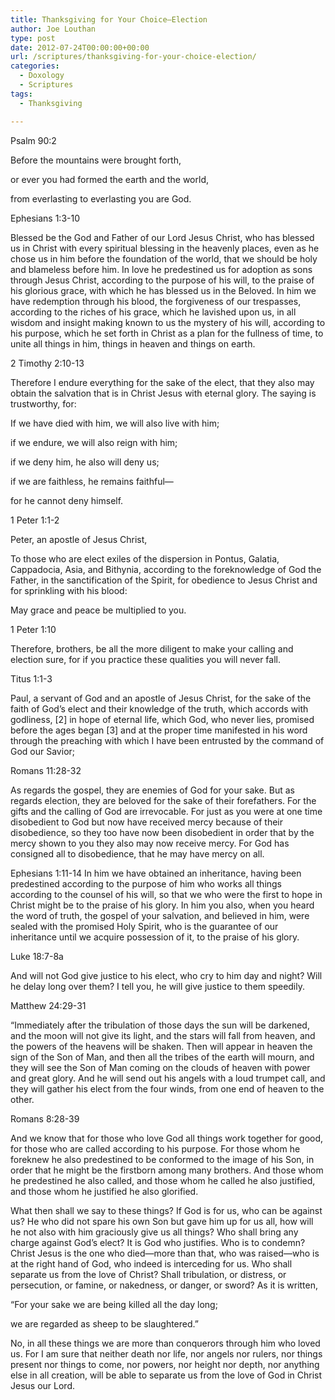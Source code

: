 ```yaml
---
title: Thanksgiving for Your Choice—Election
author: Joe Louthan
type: post
date: 2012-07-24T00:00:00+00:00
url: /scriptures/thanksgiving-for-your-choice-election/
categories:
  - Doxology
  - Scriptures
tags:
  - Thanksgiving

---
```

Psalm 90:2
  
Before the mountains were brought forth,
  
or ever you had formed the earth and the world,
  
from everlasting to everlasting you are God.

Ephesians 1:3-10
  
Blessed be the God and Father of our Lord Jesus Christ, who has blessed us in Christ with every spiritual blessing in the heavenly places, even as he chose us in him before the foundation of the world, that we should be holy and blameless before him. In love he predestined us for adoption as sons through Jesus Christ, according to the purpose of his will, to the praise of his glorious grace, with which he has blessed us in the Beloved. In him we have redemption through his blood, the forgiveness of our trespasses, according to the riches of his grace, which he lavished upon us, in all wisdom and insight making known to us the mystery of his will, according to his purpose, which he set forth in Christ as a plan for the fullness of time, to unite all things in him, things in heaven and things on earth.

2 Timothy 2:10-13
  
Therefore I endure everything for the sake of the elect, that they also may obtain the salvation that is in Christ Jesus with eternal glory. The saying is trustworthy, for:

If we have died with him, we will also live with him;
  
if we endure, we will also reign with him;
  
if we deny him, he also will deny us;
  
if we are faithless, he remains faithful—
  
for he cannot deny himself.

1 Peter 1:1-2
  
Peter, an apostle of Jesus Christ,
  
To those who are elect exiles of the dispersion in Pontus, Galatia, Cappadocia, Asia, and Bithynia, according to the foreknowledge of God the Father, in the sanctification of the Spirit, for obedience to Jesus Christ and for sprinkling with his blood:
  
May grace and peace be multiplied to you.

1 Peter 1:10
  
Therefore, brothers, be all the more diligent to make your calling and election sure, for if you practice these qualities you will never fall.

Titus 1:1-3
  
Paul, a servant of God and an apostle of Jesus Christ, for the sake of the faith of God’s elect and their knowledge of the truth, which accords with godliness, [2] in hope of eternal life, which God, who never lies, promised before the ages began [3] and at the proper time manifested in his word through the preaching with which I have been entrusted by the command of God our Savior;

Romans 11:28-32
  
As regards the gospel, they are enemies of God for your sake. But as regards election, they are beloved for the sake of their forefathers. For the gifts and the calling of God are irrevocable. For just as you were at one time disobedient to God but now have received mercy because of their disobedience, so they too have now been disobedient in order that by the mercy shown to you they also may now receive mercy. For God has consigned all to disobedience, that he may have mercy on all.

Ephesians 1:11-14 In him we have obtained an inheritance, having been predestined according to the purpose of him who works all things according to the counsel of his will, so that we who were the first to hope in Christ might be to the praise of his glory. In him you also, when you heard the word of truth, the gospel of your salvation, and believed in him, were sealed with the promised Holy Spirit, who is the guarantee of our inheritance until we acquire possession of it, to the praise of his glory.

Luke 18:7-8a
  
And will not God give justice to his elect, who cry to him day and night? Will he delay long over them? I tell you, he will give justice to them speedily.

Matthew 24:29-31
  
“Immediately after the tribulation of those days the sun will be darkened, and the moon will not give its light, and the stars will fall from heaven, and the powers of the heavens will be shaken. Then will appear in heaven the sign of the Son of Man, and then all the tribes of the earth will mourn, and they will see the Son of Man coming on the clouds of heaven with power and great glory. And he will send out his angels with a loud trumpet call, and they will gather his elect from the four winds, from one end of heaven to the other.

Romans 8:28-39
  
And we know that for those who love God all things work together for good, for those who are called according to his purpose. For those whom he foreknew he also predestined to be conformed to the image of his Son, in order that he might be the firstborn among many brothers. And those whom he predestined he also called, and those whom he called he also justified, and those whom he justified he also glorified.

What then shall we say to these things? If God is for us, who can be against us? He who did not spare his own Son but gave him up for us all, how will he not also with him graciously give us all things? Who shall bring any charge against God’s elect? It is God who justifies. Who is to condemn? Christ Jesus is the one who died—more than that, who was raised—who is at the right hand of God, who indeed is interceding for us. Who shall separate us from the love of Christ? Shall tribulation, or distress, or persecution, or famine, or nakedness, or danger, or sword? As it is written,

“For your sake we are being killed all the day long;
  
we are regarded as sheep to be slaughtered.”

No, in all these things we are more than conquerors through him who loved us. For I am sure that neither death nor life, nor angels nor rulers, nor things present nor things to come, nor powers, nor height nor depth, nor anything else in all creation, will be able to separate us from the love of God in Christ Jesus our Lord.
